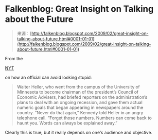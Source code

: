 <!--yml
category: 未分类
date: 2024-05-12 22:27:24
-->

# Falkenblog: Great Insight on Talking about the Future

> 来源：[http://falkenblog.blogspot.com/2009/02/great-insight-on-talking-about-future.html#0001-01-01](http://falkenblog.blogspot.com/2009/02/great-insight-on-talking-about-future.html#0001-01-01)

From the

[NYT](http://100days.blogs.nytimes.com/2009/02/10/missile-gaps-and-other-broken-promises/)

on how an official can avoid looking stupid:

> Walter Heller, who went from the campus of the University of Minnesota to become chairman of the president’s Council of Economic Advisers, had briefed reporters on the administration’s plans to deal with an ongoing recession, and gave them actual numeric goals that began appearing in newspapers around the country. “Never do that again,” Kennedy told Heller in an angry telephone call. “Forget those numbers. Numbers can come back to haunt you. Words can always be explained away.”

Clearly this is true, but it really depends on one's audience and objective.